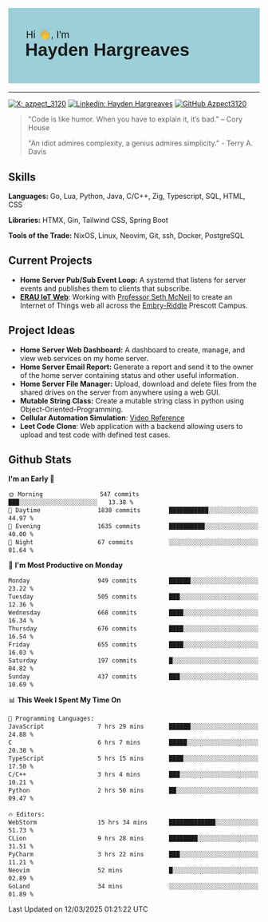 ![Hayden Hargreaves](https://github.com/Azpect3120/Azpect3120/blob/master/download.png?raw=true)

<hr>

[![X: azpect_3120](https://img.shields.io/twitter/follow/azpect_3120?style=social)](https://x.com/azpect_3120)
[![Linkedin: Hayden Hargreaves](https://img.shields.io/badge/-Hayden%20Hargreaves-blue?style=flat-square&logo=Linkedin&logoColor=white&link=https://www.linkedin.com/in/hayden-hargreaves-37b2802a4/)](https://www.linkedin.com/in/hayden-hargreaves-37b2802a4/)
[![GitHub Azpect3120](https://img.shields.io/github/followers/azpect3120?label=follow&style=social)](https://github.com/azpect3120)

> "Code is like humor. When you have to explain it, it’s bad." – Cory House
> 
> "An idiot admires complexity, a genius admires simplicity." - Terry A. Davis


## Skills
**Languages:** Go, Lua, Python, Java, C/C++, Zig, Typescript, SQL, HTML, CSS 

**Libraries:** HTMX, Gin, Tailwind CSS, Spring Boot

**Tools of the Trade:** NixOS, Linux, Neovim, Git, ssh, Docker, PostgreSQL


## Current Projects 
- **Home Server Pub/Sub Event Loop:** A systemd that listens for server events and publishes them to clients that subscribe.
- **[ERAU IoT Web](https://github.com/Azpect3120/InternetOfThings)**: Working with [Professor Seth McNeil](https://github.com/semcneil) to create an Internet of Things web all across the [Embry-Riddle](https://erau.edu) Prescott Campus.


## Project Ideas
- **Home Server Web Dashboard:** A dashboard to create, manage, and view web services on my home server.
- **Home Server Email Report:** Generate a report and send it to the owner of the home server containing status and other useful information.
- **Home Server File Manager:** Upload, download and delete files from the shared drives on the server from anywhere using a web GUI.
- **Mutable String Class:** Create a mutable string class in python using Object-Oriented-Programming.
- **Cellular Automation Simulation**: [Video Reference](https://youtu.be/nr8biZfSZ3Y?si=kS962MMGRwKCgJ3Y&t=436)
- **Leet Code Clone**: Web application with a backend allowing users to upload and test code with defined test cases.

## Github Stats

<!--START_SECTION:waka-->
**I'm an Early 🐤** 

```text
🌞 Morning                547 commits         ███░░░░░░░░░░░░░░░░░░░░░░   13.38 % 
🌆 Daytime                1838 commits        ███████████░░░░░░░░░░░░░░   44.97 % 
🌃 Evening                1635 commits        ██████████░░░░░░░░░░░░░░░   40.00 % 
🌙 Night                  67 commits          ░░░░░░░░░░░░░░░░░░░░░░░░░   01.64 % 
```
📅 **I'm Most Productive on Monday** 

```text
Monday                   949 commits         ██████░░░░░░░░░░░░░░░░░░░   23.22 % 
Tuesday                  505 commits         ███░░░░░░░░░░░░░░░░░░░░░░   12.36 % 
Wednesday                668 commits         ████░░░░░░░░░░░░░░░░░░░░░   16.34 % 
Thursday                 676 commits         ████░░░░░░░░░░░░░░░░░░░░░   16.54 % 
Friday                   655 commits         ████░░░░░░░░░░░░░░░░░░░░░   16.03 % 
Saturday                 197 commits         █░░░░░░░░░░░░░░░░░░░░░░░░   04.82 % 
Sunday                   437 commits         ███░░░░░░░░░░░░░░░░░░░░░░   10.69 % 
```


📊 **This Week I Spent My Time On** 

```text
💬 Programming Languages: 
JavaScript               7 hrs 29 mins       ██████░░░░░░░░░░░░░░░░░░░   24.88 % 
C                        6 hrs 7 mins        █████░░░░░░░░░░░░░░░░░░░░   20.38 % 
TypeScript               5 hrs 15 mins       ████░░░░░░░░░░░░░░░░░░░░░   17.50 % 
C/C++                    3 hrs 4 mins        ███░░░░░░░░░░░░░░░░░░░░░░   10.21 % 
Python                   2 hrs 50 mins       ██░░░░░░░░░░░░░░░░░░░░░░░   09.47 % 

🔥 Editors: 
WebStorm                 15 hrs 34 mins      █████████████░░░░░░░░░░░░   51.73 % 
CLion                    9 hrs 28 mins       ████████░░░░░░░░░░░░░░░░░   31.51 % 
PyCharm                  3 hrs 22 mins       ███░░░░░░░░░░░░░░░░░░░░░░   11.21 % 
Neovim                   52 mins             █░░░░░░░░░░░░░░░░░░░░░░░░   02.89 % 
GoLand                   34 mins             ░░░░░░░░░░░░░░░░░░░░░░░░░   01.89 % 
```


 Last Updated on 12/03/2025 01:21:22 UTC
<!--END_SECTION:waka-->

